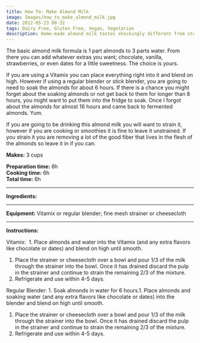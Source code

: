 ```yaml
---
title: How To: Make Almond Milk
image: Images/how_to_make_almond_milk.jpg
date: 2012-05-23 00-32
tags: Dairy Free, Gluten Free, Vegan, Vegetarian
description: Home-made almond milk tastes shockingly different from store-bought; it is super almond-y. Plus home-made does not have all the sugars and stabilizers that store-bought has. It only takes a few seconds in the blender and voila, almond milk that is rich in vitamin E, manganese and omega-6.
---
```

The basic almond milk formula is 1 part almonds to 3 parts water. From there you can add whatever extras you want; chocolate, vanilla, strawberries, or even dates for a little sweetness. The choice is yours.

If you are using a Vitamix you can place everything right into it and blend on high. However if using a regular blender or stick blender, you are going to need to soak the almonds for about 6 hours. If there is a chance you might forget about the soaking almonds or not get back to them for longer than 8 hours, you might want to put them into the fridge to soak. Once I forgot about the almonds for almost 16 hours and came back to fermented almonds. Yum.

If you are going to be drinking this almond milk you will want to strain it, however if you are cooking or smoothies it is fine to leave it unstrained. If you strain it you are removing a lot of the good fiber that lives in the flesh of the almonds so leave it in if you can. 


**Makes:** 3 cups

**Preparation time:** 6h  
**Cooking time:** 6h  
**Total time:** 6h

---

**Ingredients:**



---

**Equipment:** Vitamix or regular blender; fine mesh strainer or cheesecloth 

---

**Instructions:**

Vitamix:  1. Place almonds and water into the Vitamix (and any extra flavors like chocolate or dates) and blend on high until smooth.

1. Place the strainer or cheesecloth over a bowl and pour 1/3 of the milk through the strainer into the bowl. Once it has drained discard the pulp in the strainer and continue to strain the remaining 2/3 of the mixture.
1. Refrigerate and use within 4-5 days.


Regular Blender: 1. Soak almonds in water for 6 hours.1. Place almonds and soaking water (and any extra flavors like chocolate or dates) into the blender and blend on high until smooth.
1. Place the strainer or cheesecloth over a bowl and pour 1/3 of the milk through the strainer into the bowl. Once it has drained discard the pulp in the strainer and continue to strain the remaining 2/3 of the mixture.
1. Refrigerate and use within 4-5 days.

